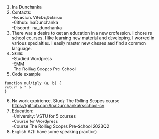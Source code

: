 1. Ina Dunchanka
2. Contacts:   
       -locacion: Vitebs,Belarus    
       -Github: InaDunchanka  
       -Discord: ina_dunchanka
3. There was a desire to get an education in a new profession, I chose rs school courses. I like learning new material and developing. I worked in various specialties. I easily master new classes and find a common language.
4. Skills:  
 -Studied Wordpress    
-SMM  
-The Rolling Scopes Pre-School 
5. Code example
  ```
  function multiply (a, b) {
  return a * b
  }
  ```
6. No work expirience. Study The Rolling Scopes course  https://github.com/InaDunchanka/rsschool-cv
7. Education:    
-University: VSTU for 5 courses    
-Course for Wordpress  
-Course The Rolling Scopes Pre-School 2023Q2
9. English A2(I have some speaking practice)